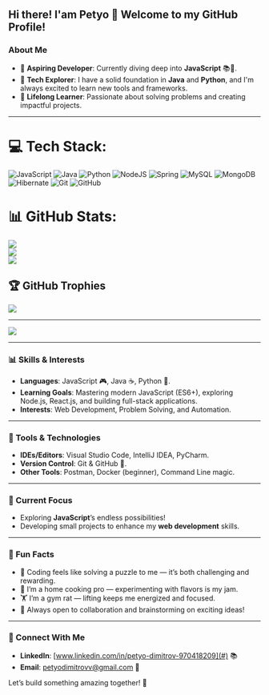 ## Hi there! I'am Petyo 👋 Welcome to my GitHub Profile!

### About Me

- 🌟 **Aspiring Developer**: Currently diving deep into **JavaScript** 📚🔄.
- 🚀 **Tech Explorer**: I have a solid foundation in **Java** and **Python**, and I'm always excited to learn new tools and frameworks.
- 🌱 **Lifelong Learner**: Passionate about solving problems and creating impactful projects.

---
# 💻 Tech Stack:
![JavaScript](https://img.shields.io/badge/javascript-%23323330.svg?style=for-the-badge&logo=javascript&logoColor=%23F7DF1E) ![Java](https://img.shields.io/badge/java-%23ED8B00.svg?style=for-the-badge&logo=openjdk&logoColor=white) ![Python](https://img.shields.io/badge/python-3670A0?style=for-the-badge&logo=python&logoColor=ffdd54) ![NodeJS](https://img.shields.io/badge/node.js-6DA55F?style=for-the-badge&logo=node.js&logoColor=white) ![Spring](https://img.shields.io/badge/spring-%236DB33F.svg?style=for-the-badge&logo=spring&logoColor=white) ![MySQL](https://img.shields.io/badge/mysql-4479A1.svg?style=for-the-badge&logo=mysql&logoColor=white) ![MongoDB](https://img.shields.io/badge/MongoDB-%234ea94b.svg?style=for-the-badge&logo=mongodb&logoColor=white) ![Hibernate](https://img.shields.io/badge/Hibernate-59666C?style=for-the-badge&logo=Hibernate&logoColor=white) ![Git](https://img.shields.io/badge/git-%23F05033.svg?style=for-the-badge&logo=git&logoColor=white) ![GitHub](https://img.shields.io/badge/github-%23121011.svg?style=for-the-badge&logo=github&logoColor=white)
# 📊 GitHub Stats:
![](https://github-readme-stats.vercel.app/api?username=petyoDimitrovv&theme=dark&hide_border=false&include_all_commits=false&count_private=false)<br/>
![](https://github-readme-streak-stats.herokuapp.com/?user=petyoDimitrovv&theme=dark&hide_border=false)<br/>
![](https://github-readme-stats.vercel.app/api/top-langs/?username=petyoDimitrovv&theme=dark&hide_border=false&include_all_commits=false&count_private=false&layout=compact)

## 🏆 GitHub Trophies
![](https://github-profile-trophy.vercel.app/?username=petyoDimitrovv&theme=radical&no-frame=false&no-bg=true&margin-w=4)

---
[![](https://visitcount.itsvg.in/api?id=petyoDimitrovv&icon=0&color=0)](https://visitcount.itsvg.in)

<!-- Proudly created with GPRM ( https://gprm.itsvg.in ) -->
---

### 📊 Skills & Interests

- **Languages**: JavaScript 🎮, Java ☕, Python 🔬.
- **Learning Goals**: Mastering modern JavaScript (ES6+), exploring Node.js, React.js, and building full-stack applications.
- **Interests**: Web Development, Problem Solving, and Automation.

---

### 🔧 Tools & Technologies

- **IDEs/Editors**: Visual Studio Code, IntelliJ IDEA, PyCharm.
- **Version Control**: Git & GitHub 🎩.
- **Other Tools**: Postman, Docker (beginner), Command Line magic.

---

### 🚀 Current Focus

- Exploring **JavaScript**’s endless possibilities!
- Developing small projects to enhance my **web development** skills.

---

### 🎉 Fun Facts

- 🔄 Coding feels like solving a puzzle to me — it’s both challenging and rewarding.
- 🍳 I’m a home cooking pro — experimenting with flavors is my jam.
- 🏋️ I’m a gym rat — lifting keeps me energized and focused.
- 📝 Always open to collaboration and brainstorming on exciting ideas!

---

### 💎 Connect With Me

- **LinkedIn**: [www.linkedin.com/in/petyo-dimitrov-970418209](#) 📚
- **Email**: [petyodimitrovv@gmail.com](mailto:petyodimitrovv@gmail.com) 📧

Let’s build something amazing together! 🚀

